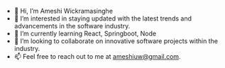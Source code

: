 - 👋 Hi, I’m Ameshi Wickramasinghe
- 👀 I’m interested in staying updated with the latest trends and advancements in the software industry. 
- 🌱 I’m currently learning React, Springboot, Node
- 💞️ I’m looking to collaborate on innovative software projects within the industry.
- 📫 Feel free to reach out to me at ameshiuw@gmail.com.

<!---
ameshiuw/ameshiuw is a ✨ special ✨ repository because its `README.md` (this file) appears on your GitHub profile.
You can click the Preview link to take a look at your changes.
--->
